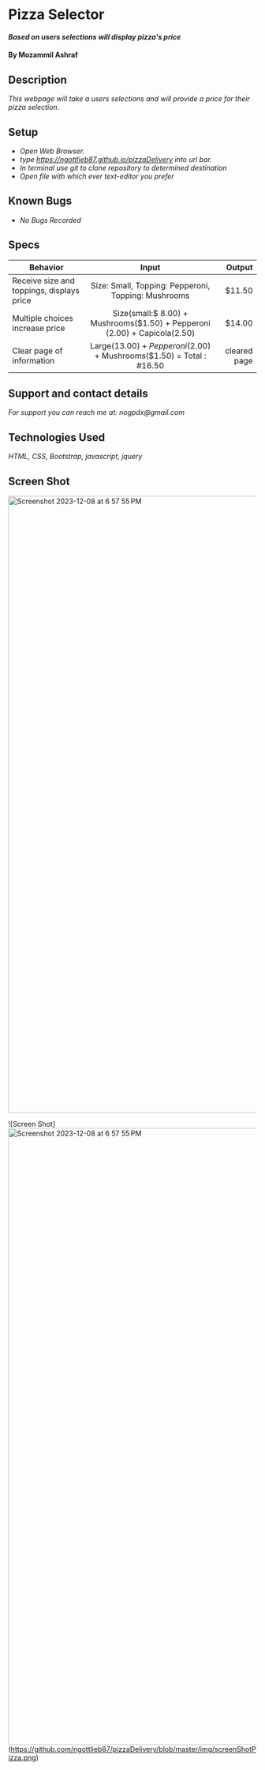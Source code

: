 # Pizza Selector

#### _Based on users selections will display pizza's price_

#### By Mozammil Ashraf

## Description

_This webpage will take a users selections and will provide a price for their pizza selection._

## Setup

* _Open Web Browser._
* _type https://ngottlieb87.github.io/pizzaDelivery into url bar._
* _In terminal use git to clone repository to determined destination_
* _Open file with which ever text-editor you prefer_

## Known Bugs

* _No Bugs Recorded_

## Specs

| Behavior    |  Input        | Output |
| ------------- |:-------------:| -----:|
| Receive size and toppings, displays price| Size: Small, Topping: Pepperoni, Topping: Mushrooms |$11.50  |
|  Multiple choices increase price |  Size(small:$ 8.00) + Mushrooms($1.50) + Pepperoni (2.00) + Capicola(2.50) |  $14.00 |
| Clear page of information |  Large($13.00) + Pepperoni($2.00) + Mushrooms($1.50) = Total : #16.50 | cleared page |

## Support and contact details

_For support you can reach me at:_
_nogpdx@gmail.com_

## Technologies Used

_HTML, CSS, Bootstrap, javascript, jquery_

## Screen Shot
<img width="1249" alt="Screenshot 2023-12-08 at 6 57 55 PM" src="https://github.com/Md-MozammilAshraf/pizza-delivery-web/assets/127433098/a24fdd5e-7cd1-4f60-8d4b-e6f774f5ded4">

![Screen Shot]<img width="1249" alt="Screenshot 2023-12-08 at 6 57 55 PM" src="https://github.com/Md-MozammilAshraf/pizza-delivery-web/assets/127433098/1d5addb3-32c7-42d9-bc8e-64953555b92c">
(https://github.com/ngottlieb87/pizzaDelivery/blob/master/img/screenShotPizza.png)



